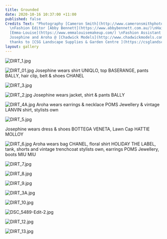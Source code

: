 ```yaml
---
title: Grounded
date: 2020-10-16 10:37:00 +11:00
published: false
Credits Text: "Photography [Cameron Smith](http://www.cameronsmithphoto.com/index.html)
  \nFashion Editor [Abby Bennett](https://www.abbybennett.com.au/)\nHair & Make up
  [Emma-Louise](https://www.emmalouisemakeup.com/) \nFashion Assistant [Alyssa Selin](https://www.instagram.com/alyssa.selin/?hl=en)\n\nModels
  Josephine and Aroha @ [Chadwick Models](http://www.chadwickmodels.com/) \n\nSpecial
  thanks to [CSG Landscape Supplies & Garden Centre ](https://csglandscapes.com.au/) "
layout: gallery
---
```


![DIRT_1.jpg](/uploads/DIRT_1.jpg)

![DIRT_01.jpg](/uploads/DIRT_01.jpg)
Josephine wears shirt UNIQLO, top BASERANGE, pants BALLY, hair clip, belt & shoes CHANEL

![DIRT_3.jpg](/uploads/DIRT_3.jpg)

![DIRT_2.jpg](/uploads/DIRT_2.jpg)
Josephine wears jacket, shirt & pants BALLY

![DIRT_4A.jpg](/uploads/DIRT_4A.jpg)
Aroha wears earrings & necklace POMS Jewellery & vintage LANVIN shirt, stylists own


![DIRT_5.jpg](/uploads/DIRT_5.jpg)

Josephine wears dress & shoes BOTTEGA VENETA, Lawn Cap HATTIE MOLLOY

![DIRT_6.jpg](/uploads/DIRT_6.jpg)
Aroha wears bag CHANEL, floral shirt HOLIDAY THE LABEL, tank, shorts and vintage trenchcoat stylists own, earrings POMS Jewellery, boots MIU MIU

![DIRT_7.jpg](/uploads/DIRT_7.jpg)


![DIRT_8.jpg](/uploads/DIRT_8.jpg)

![DIRT_9.jpg](/uploads/DIRT_9.jpg)

![DIRT_3A.jpg](/uploads/DIRT_3A.jpg)

![DIRT_10.jpg](/uploads/DIRT_10.jpg)

![DSC_5489-Edit-2.jpg](/uploads/DSC_5489-Edit-2.jpg)

![DIRT_12.jpg](/uploads/DIRT_12.jpg)

![DIRT_13.jpg](/uploads/DIRT_13.jpg)

